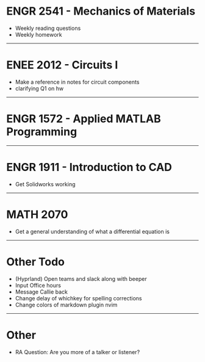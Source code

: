 # ENGR 2541 - Mechanics of Materials
- Weekly reading questions
- Weekly homework

***

# ENEE 2012 - Circuits I
- Make a reference in notes for circuit components
- clarifying Q1 on hw

***

# ENGR 1572 - Applied MATLAB Programming

***

# ENGR 1911 - Introduction to CAD
- Get Solidworks working

***

# MATH 2070
- Get a general understanding of what a differential equation is

***

# Other Todo
- (Hyprland) Open teams and slack along with beeper
- Input Office hours
- Message Callie back
- Change delay of whichkey for spelling corrections
- Change colors of markdown plugin nvim

***

# Other
- RA Question: Are you more of a talker or listener?
